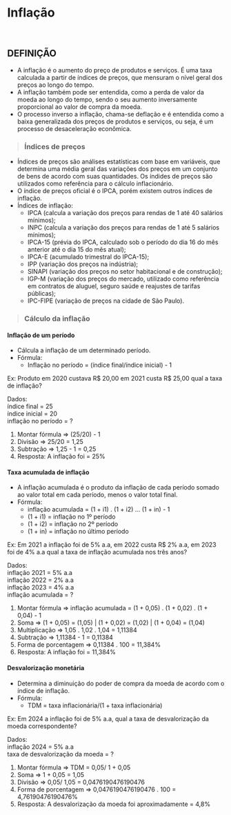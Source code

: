 # Inflação

<br>

## DEFINIÇÃO
* A inflação é o aumento do preço de produtos e serviços. É uma taxa calculada a partir de índices de preços, que mensuram o nível geral dos preços ao longo do tempo.
* A inflação também pode ser entendida, como a perda de valor da moeda ao longo do tempo, sendo o seu aumento inversamente proporcional ao valor de compra da moeda.
* O processo inverso a inflação, chama-se deflação e é entendida como a baixa generalizada dos preços de produtos e serviços, ou seja, é um processo de desaceleração econômica.

> ### Índices de preços
* Índices de preços são análises estatísticas com base em variáveis, que determina uma média geral das variações dos preços em um conjunto de bens de acordo com suas quantidades. Os índides de preços são utilizados como referência para o cálculo inflacionário.
* O índice de preços oficial é o IPCA, porém existem outros índices de inflação.
* Índices de inflação:
  - IPCA (calcula a variação dos preços para rendas de 1 até 40 salários mínimos);
  - INPC (calcula a variação dos preços para rendas de 1 até 5 salários mínimos);
  - IPCA-15 (prévia do IPCA, calculado sob o período do dia 16 do mês anterior até o dia 15 do mês atual);
  - IPCA-E (acumulado trimestral do IPCA-15);
  - IPP (variação dos preços na indústria);
  - SINAPI (variação dos preços no setor habitacional e de construção);
  - IGP-M (variação dos preços do mercado, utilizado como referência em contratos de aluguel, seguro saúde e reajustes de tarifas públicas);
  - IPC-FIPE (variação de preços na cidade de São Paulo).

> ### Cálculo da inflação

#### Inflação de um período
* Cálcula a inflação de um determinado período.
* Fórmula:
  - Inflação no período = (índice final/índice inicial) - 1  

Ex: Produto em 2020 custava R$ 20,00 em 2021 custa R$ 25,00 qual a taxa de inflação?

Dados:  
índice final = 25  
índice inicial = 20  
inflação no período = ?  

1. Montar fórmula => (25/20) - 1
2. Divisão => 25/20 = 1,25
3. Subtração => 1,25 - 1 = 0,25
4. Resposta: A inflação foi = 25%

#### Taxa acumulada de inflação
* A inflação acumulada é o produto da inflação de cada período somado ao valor total em cada período, menos o valor total final.
* Fórmula:
  - inflação acumulada = (1 + i1) . (1 + i2) ... (1 + in) - 1
  - (1 + i1) = inflação no 1º período
  - (1 + i2) = inflação no 2º período
  - (1 + in) = inflação no último período

Ex: Em 2021 a inflação foi de 5% a.a, em 2022 custa R$ 2% a.a, em 2023 foi de 4% a.a qual a taxa de inflação acumulada nos três anos?

Dados:  
inflação 2021 = 5% a.a  
inflação 2022 = 2% a.a  
inflação 2023 = 4% a.a  
inflação acumulada = ?  

1. Montar fórmula => inflação acumulada = (1 + 0,05) . (1 + 0,02) . (1 + 0,04) - 1
2. Soma => (1 + 0,05) = (1,05) | (1 + 0,02) = (1,02) | (1 + 0,04) = (1,04)
3. Multiplicação => 1,05 . 1,02 . 1,04 = 1,11384
4. Subtração => 1,11384 - 1 = 0,11384
5. Forma de porcentagem => 0,11384 . 100 = 11,384%
6. Resposta: A inflação foi = 11,384%

#### Desvalorização monetária
* Determina a diminuição do poder de compra da moeda de acordo com o índice de inflação.
* Fórmula:
  - TDM = taxa inflacionária/(1 + taxa inflacionária)

Ex: Em 2024 a inflação foi de 5% a.a, qual a taxa de desvalorização da moeda correspondente?

Dados:  
inflação 2024 = 5% a.a  
taxa de desvalorização da moeda = ?  

1. Montar fórmula => TDM = 0,05/ 1 + 0,05
2. Soma =>  1 + 0,05 = 1,05
3. Divisão => 0,05/ 1,05 = 0,0476190476190476
4. Forma de porcentagem => 0,0476190476190476 . 100 = 4,76190476190476%
5. Resposta: A desvalorização da moeda foi aproximadamente = 4,8%